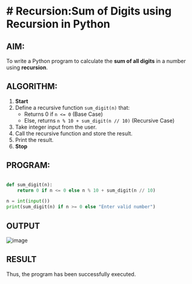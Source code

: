 # #  Recursion:Sum of Digits using Recursion in Python

##  AIM:
To write a Python program to calculate the **sum of all digits** in a number using **recursion**.

##  ALGORITHM:

1. **Start**
2. Define a recursive function `sum_digit(n)` that:
   - Returns 0 if `n <= 0` (Base Case)
   - Else, returns `n % 10 + sum_digit(n // 10)` (Recursive Case)
3. Take integer input from the user.
4. Call the recursive function and store the result.
5. Print the result.
6. **Stop**

##  PROGRAM:
```python

def sum_digit(n):
    return 0 if n <= 0 else n % 10 + sum_digit(n // 10)

n = int(input())
print(sum_digit(n) if n >= 0 else "Enter valid number")


```

## OUTPUT
![image](https://github.com/user-attachments/assets/98c9bf6d-e9b3-4c51-9fb3-9a8e10a1416b)

## RESULT
Thus, the program has been successfully executed.
